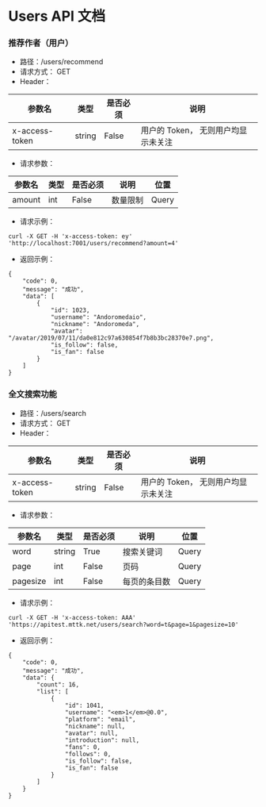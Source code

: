 # Users API 文档

### 推荐作者（用户）

- 路径：/users/recommend
- 请求方式： GET
- Header：

| 参数名         | 类型   | 是否必须 | 说明                                |
| -------------- | ------ | -------- | ----------------------------------- |
| x-access-token | string | False    | 用户的 Token， 无则用户均显示未关注 |

- 请求参数：

| 参数名 | 类型 | 是否必须 | 说明     | 位置  |
| ------ | ---- | -------- | -------- | ----- |
| amount | int  | False    | 数量限制 | Query |

- 请求示例：

```
curl -X GET -H 'x-access-token: ey' 'http://localhost:7001/users/recommend?amount=4'
```

- 返回示例：

```
{
    "code": 0,
    "message": "成功",
    "data": [
        {
            "id": 1023,
            "username": "Andoromedaio",
            "nickname": "Andoromeda",
            "avatar": "/avatar/2019/07/11/da0e812c97a630854f7b8b3bc28370e7.png",
            "is_follow": false,
            "is_fan": false
        }
    ]
}
```

### 全文搜索功能

- 路径：/users/search
- 请求方式： GET
- Header：

| 参数名         | 类型   | 是否必须 | 说明                                |
| -------------- | ------ | -------- | ----------------------------------- |
| x-access-token | string | False    | 用户的 Token， 无则用户均显示未关注 |

- 请求参数：

| 参数名   | 类型   | 是否必须 | 说明         | 位置  |
| -------- | ------ | -------- | ------------ | ----- |
| word     | string | True     | 搜索关键词   | Query |
| page     | int    | False    | 页码         | Query |
| pagesize | int    | False    | 每页的条目数 | Query |

- 请求示例：

```
curl -X GET -H 'x-access-token: AAA' 'https://apitest.mttk.net/users/search?word=t&page=1&pagesize=10'
```

- 返回示例：

```
{
    "code": 0,
    "message": "成功",
    "data": {
        "count": 16,
        "list": [
            {
                "id": 1041,
                "username": "<em>1</em>@0.0",
                "platform": "email",
                "nickname": null,
                "avatar": null,
                "introduction": null,
                "fans": 0,
                "follows": 0,
                "is_follow": false,
                "is_fan": false
            }
        ]
    }
}
```
